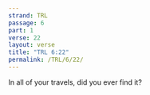 ```yaml
---
strand: TRL
passage: 6
part: 1
verse: 22
layout: verse
title: "TRL 6:22"
permalink: /TRL/6/22/
---
```

In all of your travels, did you ever find it?
